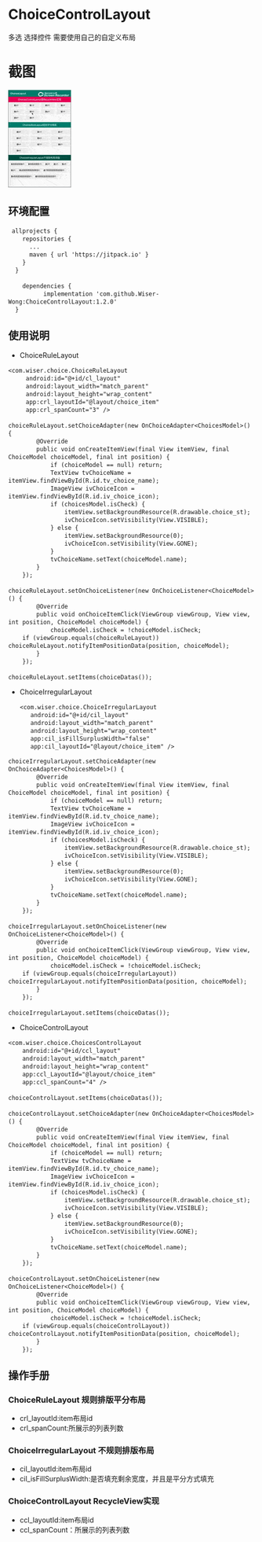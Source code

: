 # ChoiceControlLayout
多选 选择控件 需要使用自己的自定义布局

# 截图
![images](https://github.com/Wiser-Wong/ChoiceControlLayout/blob/master/images/choice.gif)

## 环境配置
     allprojects {
        repositories {
          ...
          maven { url 'https://jitpack.io' }
        }
      }

        dependencies {
              implementation 'com.github.Wiser-Wong:ChoiceControlLayout:1.2.0'
      }

## 使用说明
   
   * ChoiceRuleLayout
   
    <com.wiser.choice.ChoiceRuleLayout
         android:id="@+id/cl_layout"
         android:layout_width="match_parent"
         android:layout_height="wrap_content"
         app:crl_layoutId="@layout/choice_item"
         app:crl_spanCount="3" />   	

    choiceRuleLayout.setChoiceAdapter(new OnChoiceAdapter<ChoicesModel>() {
			@Override
			public void onCreateItemView(final View itemView, final ChoiceModel choiceModel, final int position) {
				if (choiceModel == null) return;
				TextView tvChoiceName = itemView.findViewById(R.id.tv_choice_name);
				ImageView ivChoiceIcon = itemView.findViewById(R.id.iv_choice_icon);
				if (choicesModel.isCheck) {
					itemView.setBackgroundResource(R.drawable.choice_st);
					ivChoiceIcon.setVisibility(View.VISIBLE);
				} else {
					itemView.setBackgroundResource(0);
					ivChoiceIcon.setVisibility(View.GONE);
				}
				tvChoiceName.setText(choiceModel.name);
			}
		});
   
    choiceRuleLayout.setOnChoiceListener(new OnChoiceListener<ChoiceModel>() {
			@Override
			public void onChoiceItemClick(ViewGroup viewGroup, View view, int position, ChoiceModel choiceModel) {
				choiceModel.isCheck = !choiceModel.isCheck;
		if (viewGroup.equals(choiceRuleLayout)) choiceRuleLayout.notifyItemPositionData(position, choiceModel);
			}
		});
		
    choiceRuleLayout.setItems(choiceDatas());
    
   * ChoiceIrregularLayout
   
         <com.wiser.choice.ChoiceIrregularLayout
            android:id="@+id/cil_layout"
            android:layout_width="match_parent"
            android:layout_height="wrap_content"
            app:cil_isFillSurplusWidth="false"
            app:cil_layoutId="@layout/choice_item" />
	    
	choiceIrregularLayout.setChoiceAdapter(new OnChoiceAdapter<ChoicesModel>() {
			@Override
			public void onCreateItemView(final View itemView, final ChoiceModel choiceModel, final int position) {
				if (choiceModel == null) return;
				TextView tvChoiceName = itemView.findViewById(R.id.tv_choice_name);
				ImageView ivChoiceIcon = itemView.findViewById(R.id.iv_choice_icon);
				if (choicesModel.isCheck) {
					itemView.setBackgroundResource(R.drawable.choice_st);
					ivChoiceIcon.setVisibility(View.VISIBLE);
				} else {
					itemView.setBackgroundResource(0);
					ivChoiceIcon.setVisibility(View.GONE);
				}
				tvChoiceName.setText(choiceModel.name);
			}
		});
   
    choiceIrregularLayout.setOnChoiceListener(new OnChoiceListener<ChoiceModel>() {
			@Override
			public void onChoiceItemClick(ViewGroup viewGroup, View view, int position, ChoiceModel choiceModel) {
				choiceModel.isCheck = !choiceModel.isCheck;
		if (viewGroup.equals(choiceIrregularLayout)) choiceIrregularLayout.notifyItemPositionData(position, choiceModel);
			}
		});
		
    choiceIrregularLayout.setItems(choiceDatas());
    
   * ChoiceControlLayout
   
    <com.wiser.choice.ChoicesControlLayout
        android:id="@+id/ccl_layout"
        android:layout_width="match_parent"
        android:layout_height="wrap_content"
        app:ccl_LayoutId="@layout/choice_item"
        app:ccl_spanCount="4" />

    choiceControlLayout.setItems(choiceDatas());
    
    choiceControlLayout.setChoiceAdapter(new OnChoiceAdapter<ChoicesModel>() {
			@Override
			public void onCreateItemView(final View itemView, final ChoiceModel choiceModel, final int position) {
				if (choiceModel == null) return;
				TextView tvChoiceName = itemView.findViewById(R.id.tv_choice_name);
				ImageView ivChoiceIcon = itemView.findViewById(R.id.iv_choice_icon);
				if (choicesModel.isCheck) {
					itemView.setBackgroundResource(R.drawable.choice_st);
					ivChoiceIcon.setVisibility(View.VISIBLE);
				} else {
					itemView.setBackgroundResource(0);
					ivChoiceIcon.setVisibility(View.GONE);
				}
				tvChoiceName.setText(choiceModel.name);
			}
		});
   
    choiceControlLayout.setOnChoiceListener(new OnChoiceListener<ChoiceModel>() {
			@Override
			public void onChoiceItemClick(ViewGroup viewGroup, View view, int position, ChoiceModel choiceModel) {
				choiceModel.isCheck = !choiceModel.isCheck;
		if (viewGroup.equals(choiceControlLayout)) choiceControlLayout.notifyItemPositionData(position, choiceModel);
			}
		});
		
## 操作手册

### ChoiceRuleLayout 规则排版平分布局
* crl_layoutId:item布局id
* crl_spanCount:所展示的列表列数

### ChoiceIrregularLayout 不规则排版布局
* cil_layoutId:item布局id
* cil_isFillSurplusWidth:是否填充剩余宽度，并且是平分方式填充

### ChoiceControlLayout RecycleView实现
* ccl_layoutId:item布局id
* ccl_spanCount：所展示的列表列数
